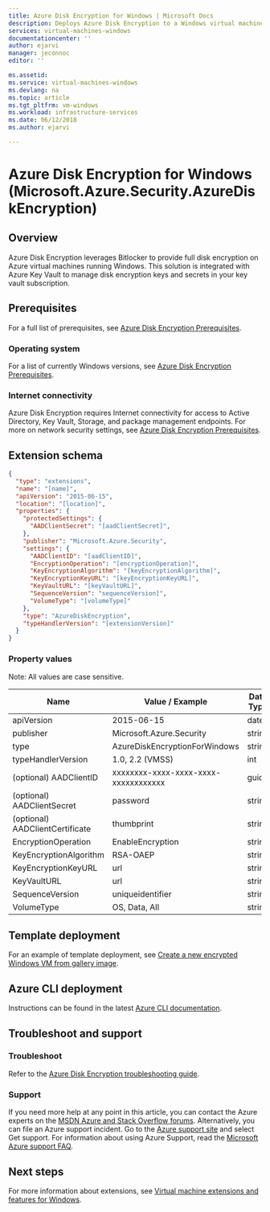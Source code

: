 ```yaml
---
title: Azure Disk Encryption for Windows | Microsoft Docs
description: Deploys Azure Disk Encryption to a Windows virtual machine using a virtual machine extension.
services: virtual-machines-windows 
documentationcenter: ''
author: ejarvi 
manager: jeconnoc 
editor: ''

ms.assetid: 
ms.service: virtual-machines-windows
ms.devlang: na
ms.topic: article
ms.tgt_pltfrm: vm-windows
ms.workload: infrastructure-services
ms.date: 06/12/2018
ms.author: ejarvi

---
```

# Azure Disk Encryption for Windows (Microsoft.Azure.Security.AzureDiskEncryption)

## Overview

Azure Disk Encryption leverages Bitlocker to provide full disk encryption on Azure virtual machines running Windows.  This solution is integrated with Azure Key Vault to manage disk encryption keys and secrets in your key vault subscription. 

## Prerequisites

For a full list of prerequisites, see [Azure Disk Encryption Prerequisites](
../../security/azure-security-disk-encryption-prerequisites.md).

### Operating system

For a list of currently Windows versions, see [Azure Disk Encryption Prerequisites](../../security/azure-security-disk-encryption-prerequisites.md).

### Internet connectivity

Azure Disk Encryption requires Internet connectivity for access to Active Directory, Key Vault, Storage, and package management endpoints.  For more on network security settings, see [Azure Disk Encryption Prerequisites](
../../security/azure-security-disk-encryption-prerequisites.md).

## Extension schema

```json
{
  "type": "extensions",
  "name": "[name]",
  "apiVersion": "2015-06-15",
  "location": "[location]",
  "properties": {
	"protectedSettings": {
	  "AADClientSecret": "[aadClientSecret]",
	},
	"publisher": "Microsoft.Azure.Security",
	"settings": {
	  "AADClientID": "[aadClientID]",
	  "EncryptionOperation": "[encryptionOperation]",
	  "KeyEncryptionAlgorithm": "[keyEncryptionAlgorithm]",
	  "KeyEncryptionKeyURL": "[keyEncryptionKeyURL]",
	  "KeyVaultURL": "[keyVaultURL]",
	  "SequenceVersion": "sequenceVersion]",
	  "VolumeType": "[volumeType]"
	},
	"type": "AzureDiskEncryption",
	"typeHandlerVersion": "[extensionVersion]"
  }
}
```

### Property values

Note: All values are case sensitive.

| Name | Value / Example | Data Type |
| ---- | ---- | ---- |
| apiVersion | 2015-06-15 | date |
| publisher | Microsoft.Azure.Security | string |
| type | AzureDiskEncryptionForWindows| string |
| typeHandlerVersion | 1.0, 2.2 (VMSS) | int |
| (optional) AADClientID | xxxxxxxx-xxxx-xxxx-xxxx-xxxxxxxxxxxx | guid | 
| (optional) AADClientSecret | password | string |
| (optional) AADClientCertificate | thumbprint | string |
| EncryptionOperation | EnableEncryption | string | 
| KeyEncryptionAlgorithm | RSA-OAEP | string |
| KeyEncryptionKeyURL | url | string |
| KeyVaultURL | url | string |
| SequenceVersion | uniqueidentifier | string |
| VolumeType | OS, Data, All | string |

## Template deployment
For an example of template deployment, see [
Create a new encrypted Windows VM from gallery image](https://github.com/Azure/azure-quickstart-templates/tree/master/201-encrypt-create-new-vm-gallery-image).

## Azure CLI deployment

Instructions can be found in the latest [Azure CLI documentation](/cli/azure/vm/encryption?view=azure-cli-latest). 

## Troubleshoot and support

### Troubleshoot

Refer to the [Azure Disk Encryption troubleshooting guide](../../security/azure-security-disk-encryption-tsg.md).

### Support

If you need more help at any point in this article, you can contact the Azure experts on the [MSDN Azure and Stack Overflow forums](https://azure.microsoft.com/support/community/). Alternatively, you can file an Azure support incident. Go to the [Azure support site](https://azure.microsoft.com/support/options/) and select Get support. For information about using Azure Support, read the [Microsoft Azure support FAQ](https://azure.microsoft.com/support/faq/).

## Next steps
For more information about extensions, see [Virtual machine extensions and features for Windows](features-windows.md).
